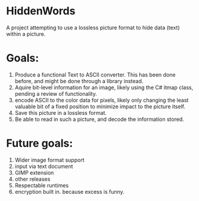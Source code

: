 # HiddenWords
A project attempting to use a lossless picture format to hide data (text) within a picture.

# Goals:
1. Produce a functional Text to ASCII converter. This has been done before, and might be done through a library instead. 
2. Aquire bit-level information for an image, likely using the C# itmap class, pending a review of functionality. 
3. encode ASCII to the color data for pixels, likely only changing the least valuable bit of a fixed position to minimize impact to the picture itself. 
4. Save this picture in a lossless format. 
5. Be able to read in such a picture, and decode the information stored. 

# Future goals:
1. Wider image format support
2. input via text document
3. GIMP extension
4. other releases
5. Respectable runtimes
6. encryption built in. because excess is funny. 
